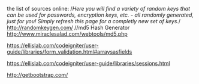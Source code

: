 the list of sources online:
/*Here you will find a variety of random keys that can be used for passwords, encryption keys, etc. - all randomly generated, just for you! Simply refresh this page for a completly new set of keys.*/
http://randomkeygen.com/
//md5 Hash Generator
http://www.miraclesalad.com/webtools/md5.php

https://ellislab.com/codeigniter/user-guide/libraries/form_validation.html#arraysasfields

https://ellislab.com/codeigniter/user-guide/libraries/sessions.html

http://getbootstrap.com/
